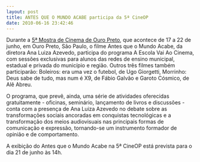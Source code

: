 ```yaml
---
layout: post
title: ANTES QUE O MUNDO ACABE participa da 5ª CineOP
date: 2010-06-16 23:42:46
---
```

Durante a [5ª Mostra de Cinema de Ouro Preto](http://www.cineop.com.br/), que acontece de 17 a 22 de junho, em Ouro Preto, São Paulo, o filme Antes que o Mundo Acabe, da diretora Ana Luiza Azevedo, participa do programa A Escola Vai Ao Cinema, com sessões exclusivas para alunos das redes de ensino municipal, estadual e privada do município e região. Outros três filmes também participarão: Boleiros: era uma vez o futebol, de Ugo Giorgetti, Morrinho: Deus sabe de tudo, mas num é X9, de Fábio Galvão e Garoto Cósmico, de Alê Abreu.

O programa, que prevê, ainda, uma série de atividades oferecidas gratuitamente - oficinas, seminário, lançamento de livros e discussões - conta com a presença de Ana Luiza Azevedo no debate sobre as transformações sociais ancoradas em conquistas tecnológicas e a transformação dos meios audiovisuais nas principais formas de comunicação e expressão, tornando-se um instrumento formador de opinião e de comportamento.

A exibição do Antes que o Mundo Acabe na 5ª CineOP está prevista para o dia 21 de junho às 14h.